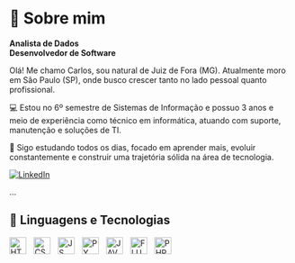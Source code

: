 # 👋 Sobre mim

**Analista de Dados** <br>
**Desenvolvedor de Software**

Olá! Me chamo Carlos, sou natural de Juiz de Fora (MG). Atualmente moro em São Paulo (SP), onde busco crescer tanto no lado pessoal quanto profissional.

💻 Estou no 6º semestre de Sistemas de Informação e possuo 3 anos e meio de experiência como técnico em informática, atuando com suporte, manutenção e soluções de TI.

🚀 Sigo estudando todos os dias, focado em aprender mais, evoluir constantemente e construir uma trajetória sólida na área de tecnologia.

<p align="left">
  <a href="https://www.linkedin.com/in/eucarlosalberto/" target="_blank">
    <img 
      src="https://img.shields.io/badge/LinkedIn-0077B5?style=for-the-badge&logo=linkedin&logoColor=white" 
      alt="LinkedIn"
    />
  </a>

...

## 🤖 Linguagens e Tecnologias
<img
  align="left"
  alt="HTML"
  title="HTML"
  width="30px"
  style="padding-right: 10px;"
  src="https://cdn.jsdelivr.net/gh/devicons/devicon@latest/icons/html5/html5-original-wordmark.svg" 
/>
<img
  align="left"
  alt="CSS"
  title="CSS"
  width="30px"
  style="padding-right: 10px;"
  src="https://cdn.jsdelivr.net/gh/devicons/devicon@latest/icons/css3/css3-original-wordmark.svg" 
/>
<img
  align="left"
  alt="JS"
  title="JS"
  width="30px"
  style="padding-right: 10px;"
  src="https://cdn.jsdelivr.net/gh/devicons/devicon@latest/icons/javascript/javascript-original.svg"
/>
<img
  align="left"
  alt="PY"
  title="PY"
  width="30px"
  style="padding-right: 10px;"
  src="https://cdn.jsdelivr.net/gh/devicons/devicon@latest/icons/python/python-original-wordmark.svg"
/>
<img
  align="left"
  alt="JAVA"
  title="JAVA"
  width="30px"
  style="padding-right: 10px;"
  src="https://cdn.jsdelivr.net/gh/devicons/devicon@latest/icons/java/java-original.svg"
/>
<img
  align="left"
  alt="FLUTTER"
  title="FLUTTER"
  width="30px"
  style="padding-right: 10px;"
  src="https://cdn.jsdelivr.net/gh/devicons/devicon@latest/icons/flutter/flutter-original.svg"
/>
<img
  align="left"
  alt="PHP"
  title="PHP"
  width="30px"
  style="padding-right: 10px;"
  src="https://cdn.jsdelivr.net/gh/devicons/devicon@latest/icons/php/php-original.svg"
/>
          
